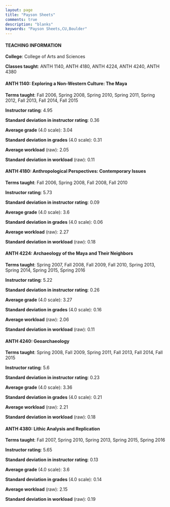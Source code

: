 ```yaml
---
layout: page
title: "Payson Sheets" 
comments: true
description: "blanks"
keywords: "Payson Sheets,CU,Boulder"
---
```

<head>
<script src="https://ajax.googleapis.com/ajax/libs/jquery/2.1.3/jquery.min.js"></script>
<script src="https://dl.dropboxusercontent.com/s/pc42nxpaw1ea4o9/highcharts.js?dl=0"></script>
<!-- <script src="../assets/js/highcharts.js"></script> -->
<style type="text/css">@font-face {
	font-family: "Bebas Neue";
	src: url(https://www.filehosting.org/file/details/544349/BebasNeue Regular.otf) format("opentype");
	}
	h1.Bebas { 
		font-family: "Bebas Neue", Verdana, Tahoma;
	}
</style>
</head>
	   
#### TEACHING INFORMATION

**College**: College of Arts and Sciences

**Classes taught**: ANTH 1140, ANTH 4180, ANTH 4224, ANTH 4240, ANTH 4380

#### ANTH 1140: Exploring a Non-Western Culture: The Maya

**Terms taught**: Fall 2006, Spring 2008, Spring 2010, Spring 2011, Spring 2012, Fall 2013, Fall 2014, Fall 2015

**Instructor rating**: 4.95

**Standard deviation in instructor rating**: 0.36

**Average grade** (4.0 scale): 3.04

**Standard deviation in grades** (4.0 scale): 0.31

**Average workload** (raw): 2.05

**Standard deviation in workload** (raw): 0.11

#### ANTH 4180: Anthropological Perspectives: Contemporary Issues

**Terms taught**: Fall 2006, Spring 2008, Fall 2008, Fall 2010

**Instructor rating**: 5.73

**Standard deviation in instructor rating**: 0.09

**Average grade** (4.0 scale): 3.6

**Standard deviation in grades** (4.0 scale): 0.06

**Average workload** (raw): 2.27

**Standard deviation in workload** (raw): 0.18

#### ANTH 4224: Archaeology of the Maya and Their Neighbors

**Terms taught**: Spring 2007, Fall 2008, Fall 2009, Fall 2010, Spring 2013, Spring 2014, Spring 2015, Spring 2016

**Instructor rating**: 5.22

**Standard deviation in instructor rating**: 0.26

**Average grade** (4.0 scale): 3.27

**Standard deviation in grades** (4.0 scale): 0.16

**Average workload** (raw): 2.06

**Standard deviation in workload** (raw): 0.11

#### ANTH 4240: Geoarchaeology

**Terms taught**: Spring 2008, Fall 2009, Spring 2011, Fall 2013, Fall 2014, Fall 2015

**Instructor rating**: 5.6

**Standard deviation in instructor rating**: 0.23

**Average grade** (4.0 scale): 3.36

**Standard deviation in grades** (4.0 scale): 0.21

**Average workload** (raw): 2.21

**Standard deviation in workload** (raw): 0.18

#### ANTH 4380: Lithic Analysis and Replication

**Terms taught**: Fall 2007, Spring 2010, Spring 2013, Spring 2015, Spring 2016

**Instructor rating**: 5.65

**Standard deviation in instructor rating**: 0.13

**Average grade** (4.0 scale): 3.6

**Standard deviation in grades** (4.0 scale): 0.14

**Average workload** (raw): 2.15

**Standard deviation in workload** (raw): 0.19

